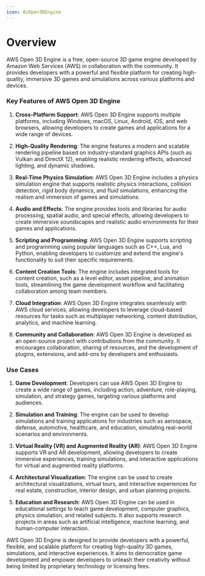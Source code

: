 ```yaml
---
icon: AiOpen3DEngine
---
```

# Overview

AWS Open 3D Engine is a free, open-source 3D game engine developed by Amazon Web Services (AWS) in collaboration with the community. It provides developers with a powerful and flexible platform for creating high-quality, immersive 3D games and simulations across various platforms and devices.

### Key Features of AWS Open 3D Engine

1. **Cross-Platform Support**: AWS Open 3D Engine supports multiple platforms, including Windows, macOS, Linux, Android, iOS, and web browsers, allowing developers to create games and applications for a wide range of devices.
    
2. **High-Quality Rendering**: The engine features a modern and scalable rendering pipeline based on industry-standard graphics APIs (such as Vulkan and DirectX 12), enabling realistic rendering effects, advanced lighting, and dynamic shadows.
    
3. **Real-Time Physics Simulation**: AWS Open 3D Engine includes a physics simulation engine that supports realistic physics interactions, collision detection, rigid body dynamics, and fluid simulations, enhancing the realism and immersion of games and simulations.
    
4. **Audio and Effects**: The engine provides tools and libraries for audio processing, spatial audio, and special effects, allowing developers to create immersive soundscapes and realistic audio environments for their games and applications.
    
5. **Scripting and Programming**: AWS Open 3D Engine supports scripting and programming using popular languages such as C++, Lua, and Python, enabling developers to customize and extend the engine's functionality to suit their specific requirements.
    
6. **Content Creation Tools**: The engine includes integrated tools for content creation, such as a level editor, asset pipeline, and animation tools, streamlining the game development workflow and facilitating collaboration among team members.
    
7. **Cloud Integration**: AWS Open 3D Engine integrates seamlessly with AWS cloud services, allowing developers to leverage cloud-based resources for tasks such as multiplayer networking, content distribution, analytics, and machine learning.
    
8. **Community and Collaboration**: AWS Open 3D Engine is developed as an open-source project with contributions from the community. It encourages collaboration, sharing of resources, and the development of plugins, extensions, and add-ons by developers and enthusiasts.
    

### Use Cases

1. **Game Development**: Developers can use AWS Open 3D Engine to create a wide range of games, including action, adventure, role-playing, simulation, and strategy games, targeting various platforms and audiences.
    
2. **Simulation and Training**: The engine can be used to develop simulations and training applications for industries such as aerospace, defense, automotive, healthcare, and education, simulating real-world scenarios and environments.
    
3. **Virtual Reality (VR) and Augmented Reality (AR)**: AWS Open 3D Engine supports VR and AR development, allowing developers to create immersive experiences, training simulations, and interactive applications for virtual and augmented reality platforms.
    
4. **Architectural Visualization**: The engine can be used to create architectural visualizations, virtual tours, and interactive experiences for real estate, construction, interior design, and urban planning projects.
    
5. **Education and Research**: AWS Open 3D Engine can be used in educational settings to teach game development, computer graphics, physics simulation, and related subjects. It also supports research projects in areas such as artificial intelligence, machine learning, and human-computer interaction.
    

AWS Open 3D Engine is designed to provide developers with a powerful, flexible, and scalable platform for creating high-quality 3D games, simulations, and interactive experiences. It aims to democratize game development and empower developers to unleash their creativity without being limited by proprietary technology or licensing fees.   